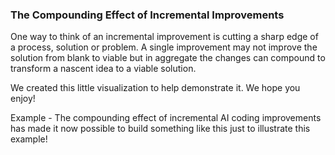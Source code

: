 ### The Compounding Effect of Incremental Improvements

One way to think of an incremental improvement is cutting a sharp edge of a process, solution or problem.  A single improvement may not improve the solution from blank to viable but in aggregate the changes can compound to transform a nascent idea to a viable solution.  

We created this little visualization to help demonstrate it.  We hope you enjoy!

Example - The compounding effect of incremental AI coding improvements has made it now possible to build something like this just to illustrate this example!




